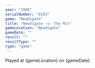 ```yaml
---
year: "1988"
serialNumber: "0103" 
game: "Newdigate"
title: "Newdigate -v- The Min"
gameLocation: "Newdigate"
gameDate: ""
result: ""
resultType: ""
type: "game"
---
```


Played at {gameLocation} on {gameDate} 